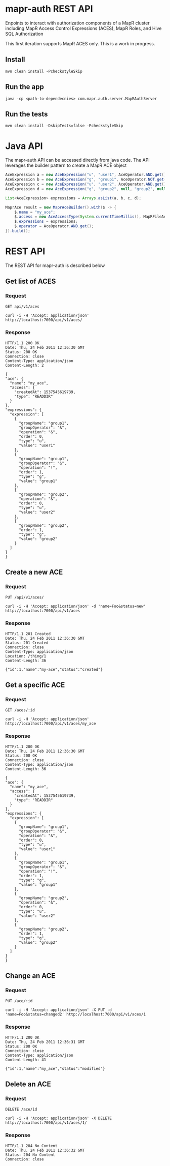 # mapr-auth REST API

Enpoints to interact with authorization components of a MapR cluster including MapR Access Control Expressions (ACES), MapR Roles, and Hive SQL Authorization

This first iteration supports MapR ACES only. This is a work in progress.


## Install

    mvn clean install -PcheckstyleSkip

## Run the app

    java -cp <path-to-dependecnies> com.mapr.auth.server.MapRAuthServer

## Run the tests

    mvn clean install -DskipTests=false -PcheckstyleSkip
    
# Java API
The mapr-auth API can be accessed directly from java code. The API leverages the builder pattern to create a MapR ACE object

```java
AceExpression a = new AceExpression("u", "user1", AceOperator.AND.get(), "group1", AceOperator.AND.get(), 0);
AceExpression b = new AceExpression("g", "group1", AceOperator.NOT.get(), "group1", AceOperator.AND.get(), 1);
AceExpression c = new AceExpression("u", "user2", AceOperator.AND.get(), "group2", null, 0);
AceExpression d = new AceExpression("g", "group2", null, "group2", null, 1);

List<AceExpression> expressions = Arrays.asList(a, b, c, d);

MaprAce result = new MaprAceBuilder().with($ -> {
	$.name = "my_ace";
	$.access = new AceAccessType(System.currentTimeMillis(), MapRFileAce.AccessType.READDIR);
	$.expressions = expressions;
	$.operator = AceOperator.AND.get();
}).build();
```

# REST API

The REST API for mapr-auth is described below

## Get list of ACES

### Request

`GET api/v1/aces`

    curl -i -H 'Accept: application/json' http://localhost:7000/api/v1/aces/

### Response

    HTTP/1.1 200 OK
    Date: Thu, 24 Feb 2011 12:36:30 GMT
    Status: 200 OK
    Connection: close
    Content-Type: application/json
    Content-Length: 2

  ```
 {
  "ace": {
    "name": "my_ace",
    "access": {
      "createdAt": 1537545619739,
      "type": "READDIR"
    }
  },
  "expressions": {
    "expression": [
      {
        "groupName": "group1",
        "groupOperator": "&",
        "operation": "&",
        "order": 0,
        "type": "u",
        "value": "user1"
      },
      {
        "groupName": "group1",
        "groupOperator": "&",
        "operation": "!",
        "order": 1,
        "type": "g",
        "value": "group1"
      },
      {
        "groupName": "group2",
        "operation": "&",
        "order": 0,
        "type": "u",
        "value": "user2"
      },
      {
        "groupName": "group2",
        "order": 1,
        "type": "g",
        "value": "group2"
      }
    ]
  }
} 
```

## Create a new ACE

### Request

`PUT /api/v1/aces/`

    curl -i -H 'Accept: application/json' -d 'name=Foo&status=new' http://localhost:7000/api/v1/aces

### Response

    HTTP/1.1 201 Created
    Date: Thu, 24 Feb 2011 12:36:30 GMT
    Status: 201 Created
    Connection: close
    Content-Type: application/json
    Location: /thing/1
    Content-Length: 36

    {"id":1,"name":"my-ace","status":"created"}

## Get a specific ACE

### Request

`GET /aces/:id`

    curl -i -H 'Accept: application/json' http://localhost:7000/api/v1/aces/my_ace

### Response

    HTTP/1.1 200 OK
    Date: Thu, 24 Feb 2011 12:36:30 GMT
    Status: 200 OK
    Connection: close
    Content-Type: application/json
    Content-Length: 36

  ```
 {
  "ace": {
    "name": "my_ace",
    "access": {
      "createdAt": 1537545619739,
      "type": "READDIR"
    }
  },
  "expressions": {
    "expression": [
      {
        "groupName": "group1",
        "groupOperator": "&",
        "operation": "&",
        "order": 0,
        "type": "u",
        "value": "user1"
      },
      {
        "groupName": "group1",
        "groupOperator": "&",
        "operation": "!",
        "order": 1,
        "type": "g",
        "value": "group1"
      },
      {
        "groupName": "group2",
        "operation": "&",
        "order": 0,
        "type": "u",
        "value": "user2"
      },
      {
        "groupName": "group2",
        "order": 1,
        "type": "g",
        "value": "group2"
      }
    ]
  }
} 
```

## Change an ACE

### Request

`PUT /ace/:id`

    curl -i -H 'Accept: application/json' -X PUT -d 'name=Foo&status=changed2' http://localhost:7000/api/v1/aces/1

### Response

    HTTP/1.1 200 OK
    Date: Thu, 24 Feb 2011 12:36:31 GMT
    Status: 200 OK
    Connection: close
    Content-Type: application/json
    Content-Length: 41

    {"id":1,"name":"my_ace","status":"modified"}



## Delete an ACE

### Request

`DELETE /ace/id`

    curl -i -H 'Accept: application/json' -X DELETE http://localhost:7000/api/v1/aces/1/

### Response

    HTTP/1.1 204 No Content
    Date: Thu, 24 Feb 2011 12:36:32 GMT
    Status: 204 No Content
    Connection: close

